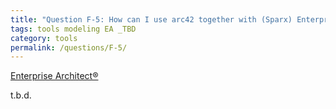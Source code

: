 ```yaml
---
title: "Question F-5: How can I use arc42 together with (Sparx) Enterprise Architect&reg;?"
tags: tools modeling EA _TBD
category: tools
permalink: /questions/F-5/
---
```


[Enterprise Architect&reg;](http://www.sparxsystems.com/)

t.b.d.

